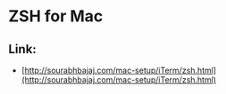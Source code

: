 # ZSH for Mac

## Link:

* [http://sourabhbajaj.com/mac-setup/iTerm/zsh.html](http://sourabhbajaj.com/mac-setup/iTerm/zsh.html)

## 



